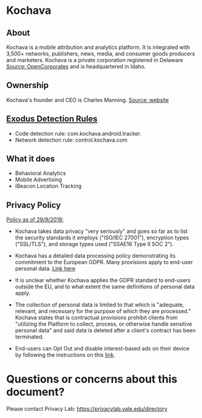 # Kochava

## About

Kochava is a mobile attribution and analytics platform.  It is integrated with 3,500+ networks, publishers, news, media, and consumer goods producers and marketers. Kochava is a private corporation registered in Delaware [Source: OpenCorporates](https://opencorporates.com/companies/us_de/5057617) and is headquartered in Idaho. 

## Ownership

Kochava's founder and CEO is Charles Manning.  [Source: website](https://www.kochava.com/charles-manning-profile/)

## [Exodus Detection Rules](https://exodus-privacy.eu.org)

* Code detection rule: com.kochava.android.tracker.
* Network detection rule: control.kochava.com

## What it does

* Behavioral Analytics
* Mobile Advertising
* iBeacon Location Tracking

## Privacy Policy

[Policy as of 29/9/2018:](https://www.kochava.com/support-privacy/)

* Kochava takes data privacy "very seriously" and goes so far as to list the security standards it employs ("ISO/IEC 27001"), encryption types ("SSL/TLS"), and storage types used ("SSAE16 Type II SOC 2"). 

* Kochava has a detailed data processing policy demonstrating its commitment to the European GDPR. Many provisions apply to end-user personal data. [Link here](https://www.kochava.com/data-processing-policy/)
* It is unclear whether Kochava applies the GDPR standard to end-users outside the EU, and to what extent the same definitions of personal data apply.

* The collection of personal data is limited to that which is "adequate, relevant, and necessary for the purpose of which they are processed." Kochava states that is contractual provisions prohibit clients from "utilizing the Platform to collect, process, or otherwise handle sensitive personal data" and said data is deleted after a client's contract has been terminated.

* End-users can Opt Out and disable interest-based ads on their device by following the instructions on this [link](https://www.kochava.com/opt-out/).

# Questions or concerns about this document?
Please contact Privacy Lab: https://privacylab.yale.edu/directory
